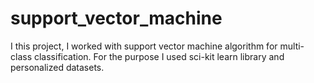 # support_vector_machine
I this project, I worked with support vector machine algorithm for multi-class classification. For the purpose I used sci-kit learn library and personalized datasets.
